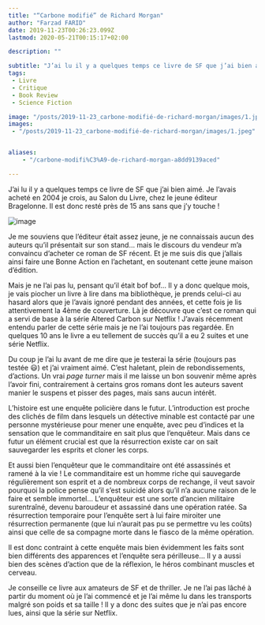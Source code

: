 ```yaml
---
title: "“Carbone modifié” de Richard Morgan"
author: "Farzad FARID"
date: 2019-11-23T00:26:23.099Z
lastmod: 2020-05-21T00:15:17+02:00

description: ""

subtitle: "J’ai lu il y a quelques temps ce livre de SF que j’ai bien aimé. Je l’avais acheté en 2004 je crois, au Salon du Livre, chez le jeune…"
tags:
 - Livre
 - Critique
 - Book Review
 - Science Fiction

image: "/posts/2019-11-23_carbone-modifié-de-richard-morgan/images/1.jpeg" 
images:
 - "/posts/2019-11-23_carbone-modifié-de-richard-morgan/images/1.jpeg"


aliases:
    - "/carbone-modifi%C3%A9-de-richard-morgan-a8dd9139aced"

---
```


J’ai lu il y a quelques temps ce livre de SF que j’ai bien aimé. Je l’avais acheté en 2004 je crois, au Salon du Livre, chez le jeune éditeur Bragelonne. Il est donc resté près de 15 ans sans que j’y touche !




![image](/posts/2019-11-23_carbone-modifié-de-richard-morgan/images/1.jpeg#layoutTextWidth)



Je me souviens que l’éditeur était assez jeune, je ne connaissais aucun des auteurs qu’il présentait sur son stand… mais le discours du vendeur m’a convaincu d’acheter ce roman de SF récent. Et je me suis dis que j’allais ainsi faire une Bonne Action en l’achetant, en soutenant cette jeune maison d’édition.

Mais je ne l’ai pas lu, pensant qu’il était bof bof… Il y a donc quelque mois, je vais piocher un livre à lire dans ma bibliothèque, je prends celui-ci au hasard alors que je l’avais ignoré pendant des années, et cette fois je lis attentivement la 4ème de couverture. Là je découvre que c’est ce roman qui a servi de base à la série Altered Carbon sur Netflix ! J’avais récemment entendu parler de cette série mais je ne l’ai toujours pas regardée. En quelques 10 ans le livre a eu tellement de succès qu’il a eu 2 suites et une série Netflix.

Du coup je l’ai lu avant de me dire que je testerai la série (toujours pas testée 😃) et j’ai vraiment aimé. C’est haletant, plein de rebondissements, d’actions. Un vrai _page turner_ mais il me laisse un bon souvenir même après l’avoir fini, contrairement à certains gros romans dont les auteurs savent manier le suspens et pisser des pages, mais sans aucun intérêt.

L’histoire est une enquête policière dans le futur. L’introduction est proche des clichés de film dans lesquels un détective minable est contacté par une personne mystérieuse pour mener une enquête, avec peu d’indices et la sensation que le commanditaire en sait plus que l’enquêteur. Mais dans ce futur un élément crucial est que la résurrection existe car on sait sauvegarder les esprits et cloner les corps.

Et aussi bien l’enquêteur que le commanditaire ont été assassinés et ramené à la vie ! Le commanditaire est un homme riche qui sauvegarde régulièrement son esprit et a de nombreux corps de rechange, il veut savoir pourquoi la police pense qu’il s’est suicidé alors qu’il n’a aucune raison de le faire et semble immortel… L’enquêteur est une sorte d’ancien militaire surentraîné, devenu baroudeur et assassiné dans une opération ratée. Sa résurrection temporaire pour l’enquête sert à lui faire miroiter une résurrection permanente (que lui n’aurait pas pu se permettre vu les coûts) ainsi que celle de sa compagne morte dans le fiasco de la même opération.

Il est donc contraint à cette enquête mais bien évidemment les faits sont bien différents des apparences et l’enquête sera périlleuse… Il y a aussi bien des scènes d’action que de la réflexion, le héros combinant muscles et cerveau.

Je conseille ce livre aux amateurs de SF et de thriller. Je ne l’ai pas lâché à partir du moment où je l’ai commencé et je l’ai même lu dans les transports malgré son poids et sa taille ! Il y a donc des suites que je n’ai pas encore lues, ainsi que la série sur Netflix.
